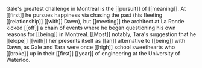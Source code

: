 Gale's greatest challenge in Montreal is the [[pursuit]] of [[meaning]]. At [[first]] he pursues happiness via chasing the past (his fleeting [[relationship]] [[with]] Dawn), but [[meeting]] the architect at La Ronde kicked [[off]] a chain of events where he began questioning his own reasons for [[being]] in Montreal. [[Most]] notably, Tara's suggestion that he [[elope]] [[with]] her presents itself as [[an]] alternative to [[being]] with Dawn, as Gale and Tara were once [[high]] school sweethearts who [[broke]] up in their [[first]] [[year]] of engineering at the University of Waterloo.